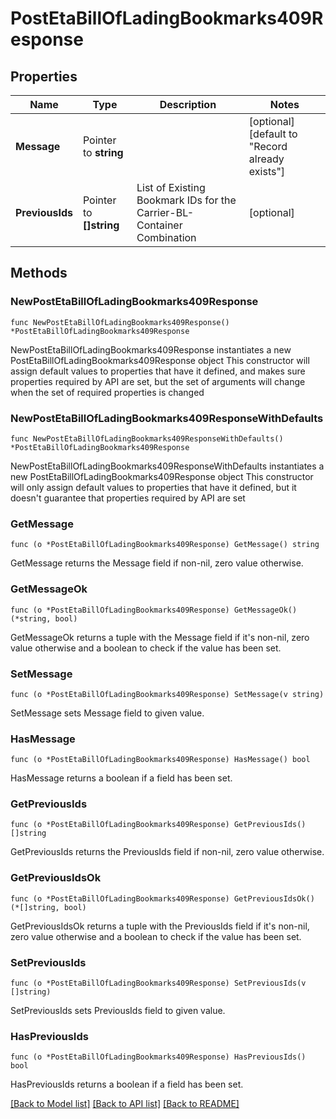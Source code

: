 # PostEtaBillOfLadingBookmarks409Response

## Properties

Name | Type | Description | Notes
------------ | ------------- | ------------- | -------------
**Message** | Pointer to **string** |  | [optional] [default to "Record already exists"]
**PreviousIds** | Pointer to **[]string** | List of Existing Bookmark IDs for the Carrier-BL-Container Combination | [optional] 

## Methods

### NewPostEtaBillOfLadingBookmarks409Response

`func NewPostEtaBillOfLadingBookmarks409Response() *PostEtaBillOfLadingBookmarks409Response`

NewPostEtaBillOfLadingBookmarks409Response instantiates a new PostEtaBillOfLadingBookmarks409Response object
This constructor will assign default values to properties that have it defined,
and makes sure properties required by API are set, but the set of arguments
will change when the set of required properties is changed

### NewPostEtaBillOfLadingBookmarks409ResponseWithDefaults

`func NewPostEtaBillOfLadingBookmarks409ResponseWithDefaults() *PostEtaBillOfLadingBookmarks409Response`

NewPostEtaBillOfLadingBookmarks409ResponseWithDefaults instantiates a new PostEtaBillOfLadingBookmarks409Response object
This constructor will only assign default values to properties that have it defined,
but it doesn't guarantee that properties required by API are set

### GetMessage

`func (o *PostEtaBillOfLadingBookmarks409Response) GetMessage() string`

GetMessage returns the Message field if non-nil, zero value otherwise.

### GetMessageOk

`func (o *PostEtaBillOfLadingBookmarks409Response) GetMessageOk() (*string, bool)`

GetMessageOk returns a tuple with the Message field if it's non-nil, zero value otherwise
and a boolean to check if the value has been set.

### SetMessage

`func (o *PostEtaBillOfLadingBookmarks409Response) SetMessage(v string)`

SetMessage sets Message field to given value.

### HasMessage

`func (o *PostEtaBillOfLadingBookmarks409Response) HasMessage() bool`

HasMessage returns a boolean if a field has been set.

### GetPreviousIds

`func (o *PostEtaBillOfLadingBookmarks409Response) GetPreviousIds() []string`

GetPreviousIds returns the PreviousIds field if non-nil, zero value otherwise.

### GetPreviousIdsOk

`func (o *PostEtaBillOfLadingBookmarks409Response) GetPreviousIdsOk() (*[]string, bool)`

GetPreviousIdsOk returns a tuple with the PreviousIds field if it's non-nil, zero value otherwise
and a boolean to check if the value has been set.

### SetPreviousIds

`func (o *PostEtaBillOfLadingBookmarks409Response) SetPreviousIds(v []string)`

SetPreviousIds sets PreviousIds field to given value.

### HasPreviousIds

`func (o *PostEtaBillOfLadingBookmarks409Response) HasPreviousIds() bool`

HasPreviousIds returns a boolean if a field has been set.


[[Back to Model list]](../README.md#documentation-for-models) [[Back to API list]](../README.md#documentation-for-api-endpoints) [[Back to README]](../README.md)


